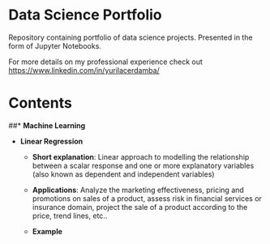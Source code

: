 # Data Science Portfolio

Repository containing portfolio of data science projects. Presented in the form of Jupyter Notebooks.

For more details on my professional experience check out https://www.linkedin.com/in/yurilacerdamba/

# Contents

##* **Machine Learning**

  * **Linear Regression**
  
    * **Short explanation**: Linear approach to modelling the relationship between a scalar response and one or more explanatory variables (also known as dependent and independent   variables)
    
    * **Applications**: Analyze the marketing effectiveness, pricing and promotions on sales of a product, assess risk in financial services or insurance domain, project the sale of a product according to the price, trend lines, etc..
    
    * **Example**
   
  
   
